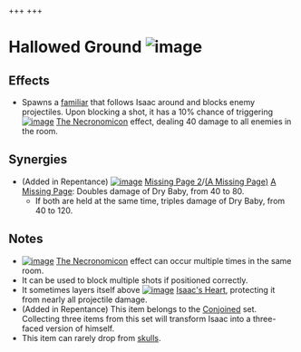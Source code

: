 +++
+++

 # Hallowed Ground ![image](/image/Hallowed_Ground.png) 


Effects
---------


* Spawns a [familiar](/wiki/Familiar "Familiar") that follows Isaac around and blocks enemy projectiles. Upon blocking a shot, it has a 10% chance of triggering [![image](/image/The_Necronomicon.png)](/wiki/The_Necronomicon "The Necronomicon") [The Necronomicon](/wiki/The_Necronomicon "The Necronomicon") effect, dealing 40 damage to all enemies in the room.


Synergies
-----------


* (Added in Repentance) [![image](/image/Missing_Page_2.png)](/wiki/Missing_Page_2 "Missing Page 2") [Missing Page 2](/wiki/Missing_Page_2 "Missing Page 2")/[(A Missing Page)](/wiki/A_Missing_Page "A Missing Page") [A Missing Page](/wiki/A_Missing_Page "A Missing Page"): Doubles damage of Dry Baby, from 40 to 80.
	+ If both are held at the same time, triples damage of Dry Baby, from 40 to 120.


Notes
-------


* [![image](/image/The_Necronomicon.png)](/wiki/The_Necronomicon "The Necronomicon") [The Necronomicon](/wiki/The_Necronomicon "The Necronomicon") effect can occur multiple times in the same room.
* It can be used to block multiple shots if positioned correctly.
* It sometimes layers itself above [![image](/image/Isaac%27s_Heart.png)](/wiki/Isaac%27s_Heart "Isaac's Heart") [Isaac's Heart](/wiki/Isaac%27s_Heart "Isaac's Heart"), protecting it from nearly all projectile damage.
* (Added in Repentance) This item belongs to the [Conjoined](/wiki/Conjoined "Conjoined") set. Collecting three items from this set will transform Isaac into a three-faced version of himself.
* This item can rarely drop from [skulls](/wiki/Rocks "Rocks").


